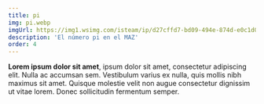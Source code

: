 ```yaml
---
title: pi
img: pi.webp
imgUrl: https://img1.wsimg.com/isteam/ip/d27cffd7-bd09-494e-874d-e0c1d024fb56/portada-0029.jpg
description: 'El número pi en el MAZ'
order: 4
---
```


**Lorem ipsum dolor sit amet**, ipsum dolor sit amet, consectetur adipiscing elit. Nulla ac accumsan sem. Vestibulum varius ex nulla, quis mollis nibh maximus sit amet. Quisque molestie velit non augue consectetur dignissim ut vitae lorem. Donec sollicitudin fermentum semper.